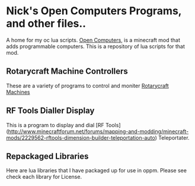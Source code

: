 # Nick's Open Computers Programs, and other files..
A home for my oc lua scripts. [Open Computers](http://ocdoc.cil.li/), is a minecraft mod that adds programmable computers. This is a repository of lua scripts for that mod.

## Rotarycraft Machine Controllers
These are a variety of programs to control and moniter [Rotarycraft Machines](http://rotarycraft.wikia.com/wiki/RotaryCraft_Wiki)

## RF Tools Dialler Display
This is a program to display and dial [RF Tools] (http://www.minecraftforum.net/forums/mapping-and-modding/minecraft-mods/2229562-rftools-dimension-builder-teleportation-auto) Teleportater.

## Repackaged Libraries 
Here are lua libraries that I have packaged up for use in oppm. Please see check each library for License.
